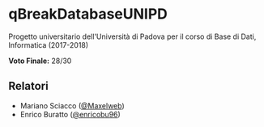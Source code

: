 # qBreakDatabaseUNIPD

Progetto universitario dell'Università di Padova per il corso di Base di Dati, Informatica (2017-2018)

**Voto Finale:** 28/30

## Relatori

  - Mariano Sciacco ([@Maxelweb](https://marianosciacco.it))
  - Enrico Buratto ([@enricobu96](https://github.com/enricobu96))
